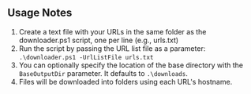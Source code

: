 
## Usage Notes

1. Create a text file with your URLs in the same folder as the downloader.ps1 script, one per line (e.g., urls.txt)
2. Run the script by passing the URL list file as a parameter: `.\downloader.ps1 -UrlListFile urls.txt`
3. You can optionally specify the location of the base directory with the `BaseOutputDir` parameter. It defaults to `.\downloads`.
4. Files will be downloaded into folders using each URL's hostname.